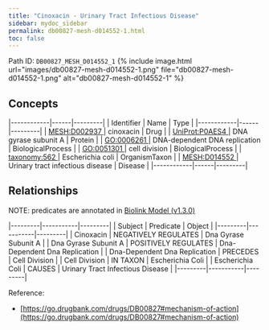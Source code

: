 ```yaml
---
title: "Cinoxacin - Urinary Tract Infectious Disease"
sidebar: mydoc_sidebar
permalink: db00827-mesh-d014552-1.html
toc: false 
---
```



Path ID: `DB00827_MESH_D014552_1`
{% include image.html url="images/db00827-mesh-d014552-1.png" file="db00827-mesh-d014552-1.png" alt="db00827-mesh-d014552-1" %}

## Concepts

|------------|------|---------|
| Identifier | Name | Type    |
|------------|------|---------|
| <a href="https://identifiers.org/MESH:D002937">MESH:D002937 </a> | cinoxacin | Drug |
| <a href="https://identifiers.org/UniProt:P0AES4">UniProt:P0AES4 </a> | DNA gyrase subunit A | Protein |
| <a href="https://identifiers.org/GO:0006261">GO:0006261 </a> | DNA-dependent DNA replication | BiologicalProcess |
| <a href="https://identifiers.org/GO:0051301">GO:0051301 </a> | cell division | BiologicalProcess |
| <a href="https://identifiers.org/taxonomy:562">taxonomy:562 </a> | Escherichia coli | OrganismTaxon |
| <a href="https://identifiers.org/MESH:D014552">MESH:D014552 </a> | Urinary tract infectious disease | Disease |
|------------|------|---------|

## Relationships


NOTE: predicates are annotated in <a href="https://github.com/biolink/biolink-model/releases/tag/v1.3.0">Biolink Model (v1.3.0)</a>

|---------|-----------|---------|
| Subject | Predicate | Object  |
|---------|-----------|---------|
| Cinoxacin | NEGATIVELY REGULATES | Dna Gyrase Subunit A |
| Dna Gyrase Subunit A | POSITIVELY REGULATES | Dna-Dependent Dna Replication |
| Dna-Dependent Dna Replication | PRECEDES | Cell Division |
| Cell Division | IN TAXON | Escherichia Coli |
| Escherichia Coli | CAUSES | Urinary Tract Infectious Disease |
|---------|-----------|---------|

Reference: 
  - [https://go.drugbank.com/drugs/DB00827#mechanism-of-action](https://go.drugbank.com/drugs/DB00827#mechanism-of-action)
